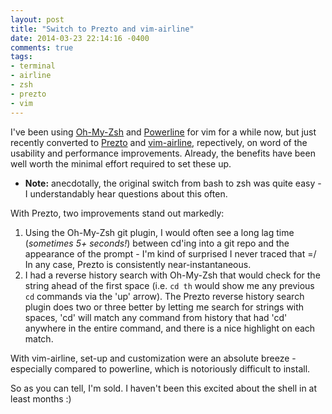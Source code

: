 ```yaml
---
layout: post
title: "Switch to Prezto and vim-airline"
date: 2014-03-23 22:14:16 -0400
comments: true
tags: 
- terminal
- airline
- zsh
- prezto
- vim
---
```

I've been using [Oh-My-Zsh](http://ohmyz.sh/) and [Powerline](https://github.com/Lokaltog/powerline) for vim for a while now, but just recently converted to [Prezto](https://github.com/sorin-ionescu/prezto) and [vim-airline](https://github.com/bling/vim-airline), repectively, on word of the usability and performance improvements. Already, the benefits have been well worth the minimal effort required to set these up.

* __Note:__ anecdotally, the original switch from bash to zsh was quite easy - I understandably hear questions about this often.

With Prezto, two improvements stand out markedly:

1. Using the Oh-My-Zsh git plugin, I would often see a long lag time (_sometimes 5+ seconds!_) between cd'ing into a git repo and the appearance of the prompt - I'm kind of surprised I never traced that =/ In any case, Prezto is consistently near-instantaneous.
2. I had a reverse history search with Oh-My-Zsh that would check for the string ahead of the first space (i.e. `cd th` would show me any previous `cd` commands via the 'up' arrow). The Prezto reverse history search plugin does two or three better by letting me search for strings with spaces, 'cd' will match any command from history that had 'cd' anywhere in the entire command, and there is a nice highlight on each match.

With vim-airline, set-up and customization were an absolute breeze - especially compared to powerline, which is notoriously difficult to install.

So as you can tell, I'm sold. I haven't been this excited about the shell in at least months :)

